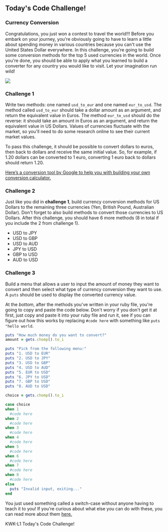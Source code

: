 ## Today's Code Challenge!

### Currency Conversion

Congratulations, you just won a contest to travel the world!!! Before you embark
on your journey, you're obviously going to have to learn a little about spending
money in various countries because you can't use the United States Dollar
everywhere. In this challenge, you're going to build some conversion methods for
the top 5 used currencies in the world. Once you're done, you should be able to
apply what you learned to build a converter for any country you would like to
visit. Let your imagination run wild!

![](https://s3.amazonaws.com/upperline/curriculum-assets/currency-top5.png)

### Challenge 1

Write two methods: one named `usd_to_eur` and one named `eur_to_usd`. The method
called `usd_to_eur` should take a dollar amount as an argument, and return the
equivalent value in Euros. The method `eur_to_usd` should do the reverse: it
should take an amount in Euros as an argument, and return the equivalent value
in US Dollars. Values of currencies fluctuate with the market, so you'll need to
do some research online to see their current market values.

To pass this challenge, it should be possible to convert dollars to euros, then
back to dollars and receive the same initial value. So, for example, if 1.20
dollars can be converted to 1 euro, converting 1 euro back to dollars should
return 1.20.




[Here’s a conversion tool by Google to help you with building your own conversion calculator.](https://www.google.com/search?q=USD+to+EUR)


### Challenge 2

Just like you did in **challenge 1**, build currency conversion methods for US
Dollars to the remaining three currencies (Yen, British Pound, Australian
Dollar). Don't forget to also build methods to convert those currencies to US
Dollars. After this challenge, you should have 6 more methods (8 in total if you
include the 2 from challenge 1).

* USD to JPY  
* USD to GBP  
* USD to AUD  
* JPY to USD
* GBP to USD
* AUD to USD

### Challenge 3

Build a menu that allows a user to input the amount of money they want to convert
and then select what type of currency conversion they want to use. A `puts`
should be used to display the converted currency value.

At the _bottom_, after the methods you've written in your ruby file, you're
going to copy and paste the code below. Don't worry if you don't get it at
first, just copy and paste it into your ruby file and run it, see if you can
figure out how this works by replacing `#code here` with something like `puts
"hello world`.   

```ruby
puts "How much money do you want to convert?"
amount = gets.chomp().to_i

puts "Pick from the following menu:"
puts "1. USD to EUR"
puts "2. USD to JPY"
puts "3. USD to GBP"
puts "4. USD to AUD"
puts "5. EUR to USD"
puts "6. JPY to USD"
puts "7. GBP to USD"
puts "8. AUD to USD"

choice = gets.chomp().to_i

case choice
when 1
  #code here
when 2
  #code here
when 3
  #code here
when 4
  #code here
when 5
  #code here
when 6
  #code here
when 7
  #code here
when 8
  #code here
else
  puts "Invalid input, exiting..."
end

```

You just used something called a switch-case without anyone having to teach it
to you! If you're curious about what else you can do with these, you can read
more about them [here.](http://ruby-doc.org/docs/keywords/1.9/Object.html#method-i-case)
<p data-visibility='hidden'>KWK-L1 Today's Code Challenge!</p>

